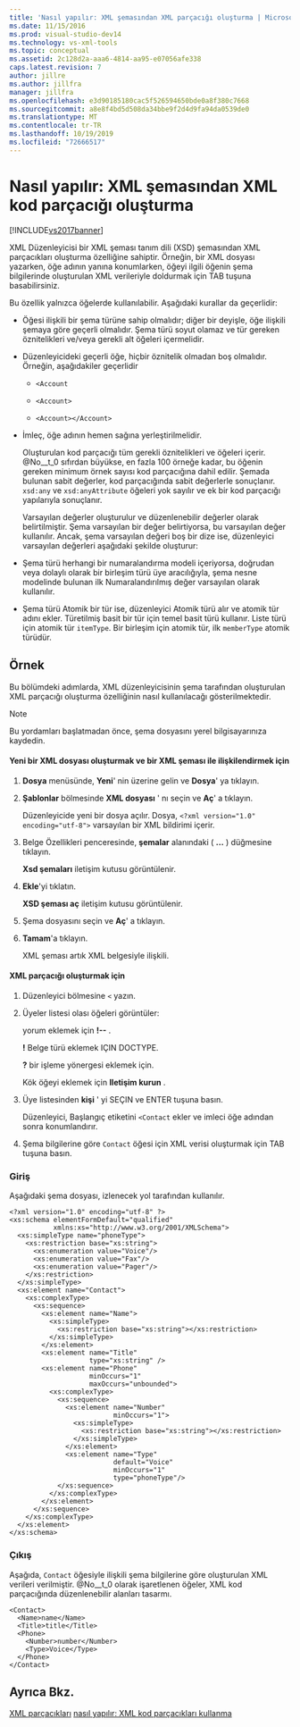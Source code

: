 ```yaml
---
title: 'Nasıl yapılır: XML şemasından XML parçacığı oluşturma | Microsoft Docs'
ms.date: 11/15/2016
ms.prod: visual-studio-dev14
ms.technology: vs-xml-tools
ms.topic: conceptual
ms.assetid: 2c128d2a-aaa6-4814-aa95-e07056afe338
caps.latest.revision: 7
author: jillre
ms.author: jillfra
manager: jillfra
ms.openlocfilehash: e3d90185180cac5f526594650bde0a8f380c7668
ms.sourcegitcommit: a8e8f4bd5d508da34bbe9f2d4d9fa94da0539de0
ms.translationtype: MT
ms.contentlocale: tr-TR
ms.lasthandoff: 10/19/2019
ms.locfileid: "72666517"
---
```

# <a name="how-to-generate-an-xml-snippet-from-an-xml-schema"></a>Nasıl yapılır: XML şemasından XML kod parçacığı oluşturma
[!INCLUDE[vs2017banner](../includes/vs2017banner.md)]

XML Düzenleyicisi bir XML şeması tanım dili (XSD) şemasından XML parçacıkları oluşturma özelliğine sahiptir. Örneğin, bir XML dosyası yazarken, öğe adının yanına konumlarken, öğeyi ilgili öğenin şema bilgilerinde oluşturulan XML verileriyle doldurmak için TAB tuşuna basabilirsiniz.

 Bu özellik yalnızca öğelerde kullanılabilir. Aşağıdaki kurallar da geçerlidir:

- Öğesi ilişkili bir şema türüne sahip olmalıdır; diğer bir deyişle, öğe ilişkili şemaya göre geçerli olmalıdır. Şema türü soyut olamaz ve tür gereken öznitelikleri ve/veya gerekli alt öğeleri içermelidir.

- Düzenleyicideki geçerli öğe, hiçbir öznitelik olmadan boş olmalıdır. Örneğin, aşağıdakiler geçerlidir

  - `<Account`

  - `<Account>`

  - `<Account></Account>`

- İmleç, öğe adının hemen sağına yerleştirilmelidir.

  Oluşturulan kod parçacığı tüm gerekli öznitelikleri ve öğeleri içerir. @No__t_0 sıfırdan büyükse, en fazla 100 örneğe kadar, bu öğenin gereken minimum örnek sayısı kod parçacığına dahil edilir. Şemada bulunan sabit değerler, kod parçacığında sabit değerlerle sonuçlanır. `xsd:any` ve `xsd:anyAttribute` öğeleri yok sayılır ve ek bir kod parçacığı yapılarıyla sonuçlanır.

  Varsayılan değerler oluşturulur ve düzenlenebilir değerler olarak belirtilmiştir. Şema varsayılan bir değer belirtiyorsa, bu varsayılan değer kullanılır. Ancak, şema varsayılan değeri boş bir dize ise, düzenleyici varsayılan değerleri aşağıdaki şekilde oluşturur:

- Şema türü herhangi bir numaralandırma modeli içeriyorsa, doğrudan veya dolaylı olarak bir birleşim türü üye aracılığıyla, şema nesne modelinde bulunan ilk Numaralandırılmış değer varsayılan olarak kullanılır.

- Şema türü Atomik bir tür ise, düzenleyici Atomik türü alır ve atomik tür adını ekler. Türetilmiş basit bir tür için temel basit türü kullanır. Liste türü için atomik tür `itemType`. Bir birleşim için atomik tür, ilk `memberType` atomik türüdür.

## <a name="example"></a>Örnek
 Bu bölümdeki adımlarda, XML düzenleyicisinin şema tarafından oluşturulan XML parçacığı oluşturma özelliğinin nasıl kullanılacağı gösterilmektedir.

> [!NOTE]
> Bu yordamları başlatmadan önce, şema dosyasını yerel bilgisayarınıza kaydedin.

#### <a name="to-create-a-new-xml-file-and-associate-it-with-an-xml-schema"></a>Yeni bir XML dosyası oluşturmak ve bir XML şeması ile ilişkilendirmek için

1. **Dosya** menüsünde, **Yeni**' nin üzerine gelin ve **Dosya**' ya tıklayın.

2. **Şablonlar** bölmesinde **XML dosyası** ' nı seçin ve **Aç**' a tıklayın.

     Düzenleyicide yeni bir dosya açılır. Dosya, `<?xml version="1.0" encoding="utf-8">` varsayılan bir XML bildirimi içerir.

3. Belge Özellikleri penceresinde, **şemalar** alanındaki ( **...** ) düğmesine tıklayın.

     **Xsd şemaları** iletişim kutusu görüntülenir.

4. **Ekle**'yi tıklatın.

     **XSD şeması aç** iletişim kutusu görüntülenir.

5. Şema dosyasını seçin ve **Aç**' a tıklayın.

6. **Tamam**'a tıklayın.

     XML şeması artık XML belgesiyle ilişkili.

#### <a name="to-generate-an-xml-snippet"></a>XML parçacığı oluşturmak için

1. Düzenleyici bölmesine `<` yazın.

2. Üyeler listesi olası öğeleri görüntüler:

     yorum eklemek için **!--** .

     **!** Belge türü eklemek IÇIN DOCTYPE.

     **?** bir işleme yönergesi eklemek için.

     Kök öğeyi eklemek için **Iletişim kurun** .

3. Üye listesinden **kişi** ' yi SEÇIN ve ENTER tuşuna basın.

     Düzenleyici, Başlangıç etiketini `<Contact` ekler ve imleci öğe adından sonra konumlandırır.

4. Şema bilgilerine göre `Contact` öğesi için XML verisi oluşturmak için TAB tuşuna basın.

### <a name="input"></a>Giriş
 Aşağıdaki şema dosyası, izlenecek yol tarafından kullanılır.

```
<?xml version="1.0" encoding="utf-8" ?>
<xs:schema elementFormDefault="qualified"
           xmlns:xs="http://www.w3.org/2001/XMLSchema">
  <xs:simpleType name="phoneType">
    <xs:restriction base="xs:string">
      <xs:enumeration value="Voice"/>
      <xs:enumeration value="Fax"/>
      <xs:enumeration value="Pager"/>
    </xs:restriction>
  </xs:simpleType>
  <xs:element name="Contact">
    <xs:complexType>
      <xs:sequence>
        <xs:element name="Name">
          <xs:simpleType>
            <xs:restriction base="xs:string"></xs:restriction>
          </xs:simpleType>
        </xs:element>
        <xs:element name="Title"
                    type="xs:string" />
        <xs:element name="Phone"
                    minOccurs="1"
                    maxOccurs="unbounded">
          <xs:complexType>
            <xs:sequence>
              <xs:element name="Number"
                          minOccurs="1">
                <xs:simpleType>
                  <xs:restriction base="xs:string"></xs:restriction>
                </xs:simpleType>
              </xs:element>
              <xs:element name="Type"
                          default="Voice"
                          minOccurs="1"
                          type="phoneType"/>
            </xs:sequence>
          </xs:complexType>
        </xs:element>
      </xs:sequence>
    </xs:complexType>
  </xs:element>
</xs:schema>
```

### <a name="output"></a>Çıkış
 Aşağıda, `Contact` öğesiyle ilişkili şema bilgilerine göre oluşturulan XML verileri verilmiştir. @No__t_0 olarak işaretlenen öğeler, XML kod parçacığında düzenlenebilir alanları tasarmı.

```
<Contact>
  <Name>name</Name>
  <Title>title</Title>
  <Phone>
    <Number>number</Number>
    <Type>Voice</Type>
  </Phone>
</Contact>
```

## <a name="see-also"></a>Ayrıca Bkz.
 [XML parçacıkları](../xml-tools/xml-snippets.md) [nasıl yapılır: XML kod parçacıkları kullanma](../xml-tools/how-to-use-xml-snippets.md)
